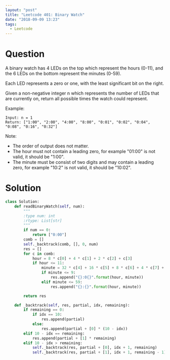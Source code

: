 ```yaml
---
layout: "post"
title: "Leetcode 401: Binary Watch"
date: "2018-09-09 13:23"
tags:
  - Leetcode
---
```


# Question
A binary watch has 4 LEDs on the top which represent the hours (0-11), and the 6 LEDs on the bottom represent the minutes (0-59).

Each LED represents a zero or one, with the least significant bit on the right.

Given a non-negative integer n which represents the number of LEDs that are currently on, return all possible times the watch could represent.

Example:

```
Input: n = 1
Return: ["1:00", "2:00", "4:00", "8:00", "0:01", "0:02", "0:04", "0:08", "0:16", "0:32"]
```

Note:
* The order of output does not matter.
* The hour must not contain a leading zero, for example "01:00" is not valid, it should be "1:00".
* The minute must be consist of two digits and may contain a leading zero, for example "10:2" is not valid, it should be "10:02".

# Solution
```python
class Solution:
    def readBinaryWatch(self, num):
        """
        :type num: int
        :rtype: List[str]
        """
        if num == 0:
            return ["0:00"]
        comb = []
        self._backtrack(comb, [], 0, num)
        res = []
        for c in comb:
            hour = 8 * c[0] + 4 * c[1] + 2 * c[2] + c[3]
            if hour <= 11:
                minute = 32 * c[4] + 16 * c[5] + 8 * c[6] + 4 * c[7] + 2 * c[8] + c[9]
                if minute <= 9:
                    res.append("{}:0{}".format(hour, minute))
                elif minute <= 59:
                    res.append("{}:{}".format(hour, minute))

        return res

    def _backtrack(self, res, partial, idx, remaining):
        if remaining == 0:
            if idx == 10:
                res.append(partial)
            else:
                res.append(partial + [0] * (10 - idx))
        elif 10 - idx == remaining:
            res.append(partial + [1] * remaining)
        elif 10 - idx > remaining:
            self._backtrack(res, partial + [0], idx + 1, remaining)
            self._backtrack(res, partial + [1], idx + 1, remaining - 1)
```
